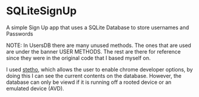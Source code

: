 # SQLiteSignUp
A simple Sign Up app that uses a SQLite Database to store usernames and Passwords

NOTE: In UsersDB there are many unused methods. The ones that are used are under the banner
USER METHODS. The rest are there for reference since they were in the original code that I based myself on.

I used [stetho](http://facebook.github.io/stetho/), which allows the user to enable chrome developer options, by doing this I can see the current contents on the database.
However, the database can only be viewd if it is running off a rooted device or an emulated device (AVD).
